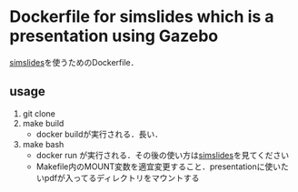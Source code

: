 # Dockerfile for simslides which is a presentation using Gazebo
[simslides](https://github.com/chapulina/simslides)を使うためのDockerfile．

## usage
1. git clone
2. make build
    * docker buildが実行される．長い．
3. make bash
    * docker run が実行される．その後の使い方は[simslides](https://github.com/chapulina/simslides)を見てください
    * Makefile内のMOUNT変数を適宜変更すること．presentationに使いたいpdfが入ってるディレクトリをマウントする

